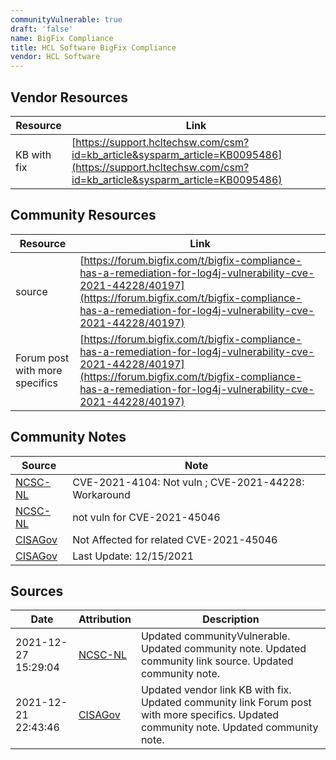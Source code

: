 ```yaml
---
communityVulnerable: true
draft: 'false'
name: BigFix Compliance
title: HCL Software BigFix Compliance
vendor: HCL Software
---
```


## Vendor Resources
| Resource | Link |
| --- | --- |
| KB with fix | [https://support.hcltechsw.com/csm?id=kb_article&sysparm_article=KB0095486](https://support.hcltechsw.com/csm?id=kb_article&sysparm_article=KB0095486) |

## Community Resources
| Resource | Link |
| --- | --- |
| source | [https://forum.bigfix.com/t/bigfix-compliance-has-a-remediation-for-log4j-vulnerability-cve-2021-44228/40197](https://forum.bigfix.com/t/bigfix-compliance-has-a-remediation-for-log4j-vulnerability-cve-2021-44228/40197) |
| Forum post with more specifics | [https://forum.bigfix.com/t/bigfix-compliance-has-a-remediation-for-log4j-vulnerability-cve-2021-44228/40197](https://forum.bigfix.com/t/bigfix-compliance-has-a-remediation-for-log4j-vulnerability-cve-2021-44228/40197) |

## Community Notes
| Source | Note |
| --- | --- |
| [NCSC-NL](https://github.com/NCSC-NL/log4shell/blob/main/software/README.md) | CVE-2021-4104: Not vuln ; CVE-2021-44228: Workaround </ul> |
| [NCSC-NL](https://github.com/NCSC-NL/log4shell/blob/main/software/README.md) | not vuln for CVE-2021-45046 |
| [CISAGov](https://raw.githubusercontent.com/cisagov/log4j-affected-db/develop/README.md) | Not Affected for related CVE-2021-45046 |
| [CISAGov](https://raw.githubusercontent.com/cisagov/log4j-affected-db/develop/README.md) | Last Update: 12/15/2021 |

## Sources
| Date | Attribution | Description |
| --- | --- | --- |
| 2021-12-27 15:29:04 | [NCSC-NL](https://github.com/NCSC-NL/log4shell/blob/main/software/README.md) | Updated communityVulnerable. Updated community note. Updated community link source. Updated community note.  |
| 2021-12-21 22:43:46 | [CISAGov](https://raw.githubusercontent.com/cisagov/log4j-affected-db/develop/README.md) | Updated vendor link KB with fix. Updated community link Forum post with more specifics. Updated community note. Updated community note.  |
